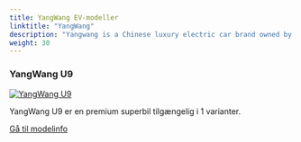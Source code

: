 ```yaml
---
title: YangWang EV-modeller
linktitle: "YangWang"
description: "Yangwang is a Chinese luxury electric car brand owned by BYD Auto and marketed by Shenzhen Yangwang Auto Sales Co., Ltd. The brand was introduced in January 2023 and targets the high-end market segment with its innovative technology and design."
weight: 30
---
```

<!-- markdownlint-disable MD033 -->
<!-- markdownlint-disable MD010 -->


<div class="container p-3 mb-4 bg-body-tertiary rounded border">
<h3> YangWang U9</h3>
	<div class="row">
		<div class="col col-12 col-md-6">
			<a href="u9"><img src="https://media.evkx.net/multimedia/models/yangwang/u9/u9/main_1_st.jpg" class="img-fluid" alt="YangWang U9" ></a>
		</div>
		<div class="col col-12 col-md-6">
<p>
YangWang U9 er en premium superbil tilgængelig i 1 varianter.
</p>
	<a href="u9/" class="btn btn-outline-primary" role="button">Gå til modelinfo</a>
		</div>
	</div>
</div>
